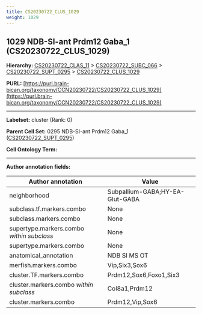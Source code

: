 ```yaml
---
title: CS20230722_CLUS_1029
weight: 1029
---
```

## 1029 NDB-SI-ant Prdm12 Gaba_1 (CS20230722_CLUS_1029)
<b>Hierarchy: </b>
[CS20230722_CLAS_11](../CS20230722_CLAS_11) >
[CS20230722_SUBC_066](../CS20230722_SUBC_066) >
[CS20230722_SUPT_0295](../CS20230722_SUPT_0295) >
[CS20230722_CLUS_1029](../CS20230722_CLUS_1029)

**PURL:** [https://purl.brain-bican.org/taxonomy/CCN20230722/CS20230722_CLUS_1029](https://purl.brain-bican.org/taxonomy/CCN20230722/CS20230722_CLUS_1029)

---


**Labelset:** cluster (Rank: 0)

**Parent Cell Set:** 0295 NDB-SI-ant Prdm12 Gaba_1 ([CS20230722_SUPT_0295](../CS20230722_SUPT_0295))



**Cell Ontology Term:** 

[MARKER GENES.]: #


---

[TRANSFERRED ANNOTATIONS.]: #


[AUTHOR ANNOTATION FIELDS.]: #


**Author annotation fields:**

| Author annotation | Value |
|-------------------|-------|
|neighborhood|Subpallium-GABA;HY-EA-Glut-GABA|
|subclass.tf.markers.combo|None|
|subclass.markers.combo|None|
|supertype.markers.combo _within subclass_|None|
|supertype.markers.combo|None|
|anatomical_annotation|NDB SI MS OT|
|merfish.markers.combo|Vip,Six3,Sox6|
|cluster.TF.markers.combo|Prdm12,Sox6,Foxo1,Six3|
|cluster.markers.combo _within subclass_|Col8a1,Prdm12|
|cluster.markers.combo|Prdm12,Vip,Sox6|
